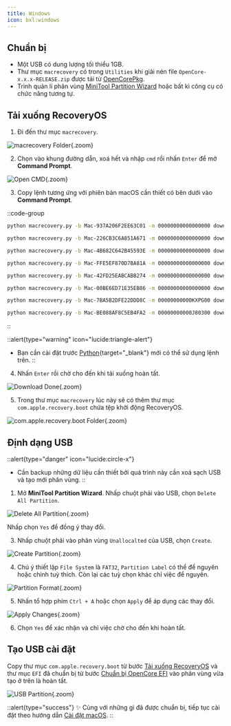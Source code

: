 ```yaml
---
title: Windows
icon: bxl:windows
---
```


## Chuẩn bị

- Một USB có dung lượng tối thiểu 1GB.
- Thư mục `macrecovery` có trong `Utilities` khi giải nén file `OpenCore-x.x.x-RELEASE.zip` được tải từ [OpenCorePkg](https://github.com/acidanthera/OpenCorePkg/releases/tag/1.0.2).
- Trình quản lí phân vùng [MiniTool Partition Wizard](https://www.partitionwizard.com/) hoặc bất kì công cụ có chức năng tương tự.

## Tải xuống RecoveryOS

1. Đi đến thư mục `macrecovery`.

![macrecovery Folder](https://i.imgur.com/1anUqDX.png){.zoom}

2. Chọn vào khung đường dẫn, xoá hết và nhập `cmd` rồi nhấn `Enter` để mở **Command Prompt**.

![Open CMD](https://i.imgur.com/HH5xMzN.png){.zoom}

3. Copy lệnh tương ứng với phiên bản macOS cần thiết có bên dưới vào **Command Prompt**.

::code-group
  ``` bash [macOS Sequoia 15]
  python macrecovery.py -b Mac-937A206F2EE63C01 -m 00000000000000000 download
  ```
  ```bash [macOS Sonoma 14]
  python macrecovery.py -b Mac-226CB3C6A851A671 -m 00000000000000000 download
  ```
  ```bash [macOS Ventura 13]
  python macrecovery.py -b Mac-4B682C642B45593E -m 00000000000000000 download
  ```
  ```bash [macOS Monterey 12]
  python macrecovery.py -b Mac-FFE5EF870D7BA81A -m 00000000000000000 download
  ```
  ```bash [macOS Big Sur 11]
  python macrecovery.py -b Mac-42FD25EABCABB274 -m 00000000000000000 download
  ```
  ```bash [macOS Catalina 10.15]
  python macrecovery.py -b Mac-00BE6ED71E35EB86 -m 00000000000000000 download
  ```
  ```bash [macOS Mojave 10.14]
  python macrecovery.py -b Mac-7BA5B2DFE22DDD8C -m 00000000000KXPG00 download
  ```
  ```bash [macOS High Sierra 10.13]
  python macrecovery.py -b Mac-BE088AF8C5EB4FA2 -m 00000000000J80300 download
  ```
::

::alert{type="warning" icon="lucide:triangle-alert"}
- Bạn cần cài đặt trước [Python](https://www.python.org/){target="_blank"} mới có thể sử dụng lệnh trên.
::

4. Nhấn `Enter` rồi chờ cho đến khi tải xuống hoàn tất.

![Download Done](https://i.imgur.com/dKl0joZ.png){.zoom}

5. Trong thư mục `macrecovery` lúc này sẽ có thêm thư mục `com.apple.recovery.boot` chứa tệp khởi động RecoveryOS.

![com.apple.recovery.boot Folder](https://i.imgur.com/POaTAuN.png){.zoom}

## Định dạng USB

::alert{type="danger" icon="lucide:circle-x"}
- Cần backup những dữ liệu cần thiết bởi quá trình này cần xoá sạch USB và tạo mới phân vùng.
::

1. Mở **MiniTool Partition Wizard**. Nhấp chuột phải vào USB, chọn `Delete All Partition`.

![Delete All Partition](https://i.imgur.com/5uhvN58.png){.zoom}

Nhấp chọn `Yes` để đồng ý thay đổi.

3. Nhấp chuột phải vào phân vùng `Unallocalted` của USB, chọn `Create`.

![Create Partition](https://i.imgur.com/W3Cxy80.png){.zoom}

4. Chú ý thiết lập `File System` là `FAT32`, `Partition Label` có thể để nguyên hoặc chỉnh tuỳ thích. Còn lại các tuỳ chọn khác chỉ việc để nguyên. 

![Partition Format](https://i.imgur.com/QLqgo88.png){.zoom}

5. Nhấn tổ hợp phím `Ctrl + A` hoặc chọn `Apply` để áp dụng các thay đổi.

![Apply Changes](https://i.imgur.com/5MRpBtd.png){.zoom}

6. Chọn `Yes` để xác nhận và chỉ việc chờ cho đến khi hoàn tất.

## Tạo USB cài đặt

Copy thư mục `com.apple.recovery.boot` từ bước [Tải xuống RecoveryOS](#tải-xuống-recoveryos) và thư mục `EFI` đã chuẩn bị từ bước [Chuẩn bị OpenCore EFI](/gathering-files) vào phân vùng vừa tạo ở trên là hoàn tất.

![USB Partition](https://i.imgur.com/yQIav0e.png){.zoom}

::alert{type="success"}
✨ Cùng với những gì đã được chuẩn bị, tiếp tục cài đặt theo hướng dẫn [Cài đặt macOS](/install-macos).
::

